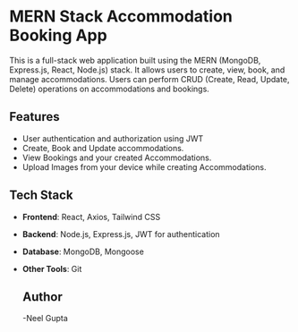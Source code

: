 # MERN Stack Accommodation Booking App

This is a full-stack web application built using the MERN (MongoDB, Express.js, React, Node.js) stack. It allows users to create, view, book, and manage accommodations. Users can perform CRUD (Create, Read, Update, Delete) operations on accommodations and bookings.

## Features

- User authentication and authorization using JWT
- Create, Book and Update accommodations.
- View Bookings and your created Accommodations. 
- Upload Images from your device while creating Accommodations.

## Tech Stack

- **Frontend**: React, Axios, Tailwind CSS
- **Backend**: Node.js, Express.js, JWT for authentication
- **Database**: MongoDB, Mongoose
- **Other Tools**: Git

  ## Author
  -Neel Gupta
